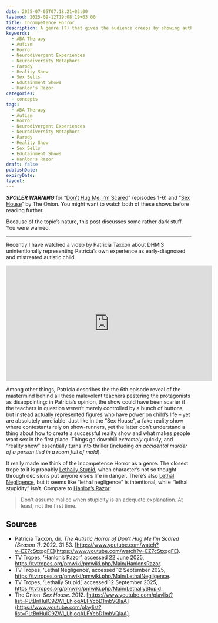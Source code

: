 ```yaml
---
date: 2025-07-05T07:18:21+03:00
lastmod: 2025-09-12T19:08:19+03:00
title: Incompetence Horror
description: A genre (?) that gives the audience creeps by showing authority figures' inability to do their job properly.
keywords:
  - ABA Therapy
  - Autism
  - Horror
  - Neurodivergent Experiences
  - Neurodiversity Metaphors
  - Parody
  - Reality Show
  - Sex Sells
  - Edutainment Shows
  - Hanlon's Razor
categories:
  - concepts
tags:
  - ABA Therapy
  - Autism
  - Horror
  - Neurodivergent Experiences
  - Neurodiversity Metaphors
  - Parody
  - Reality Show
  - Sex Sells
  - Edutainment Shows
  - Hanlon's Razor
draft: false
publishDate:
expiryDate:
layout:
---
```

***SPOILER WARNING*** for “[Don’t Hug Me, I’m Scared](https://www.youtube.com/playlist?list=PLkPM73HZcYt03hiFlsLGZdIJdF9pYLFU3)” (episodes 1-6) and “[Sex House](https://youtube.com/playlist?list=PLtBnHuIC9ZWl_LhjoqALFYcbD1mbVQlaA)” by The Onion. You might want to watch both of these shows before reading further.

Because of the topic’s nature, this post discusses some rather dark stuff. You were warned.

---

Recently I have watched a video by Patricia Taxxon about DHMIS unintentionally representing Patricia’s own experience as early-diagnosed and mistreated autistic child.

<iframe width="560" height="315" src="https://www.youtube.com/embed/EZ7cStxqgFE?si=E27VrOdwbUc0Op_W" title="YouTube video player" frameborder="0" allow="accelerometer; autoplay; clipboard-write; encrypted-media; gyroscope; picture-in-picture; web-share" referrerpolicy="strict-origin-when-cross-origin" allowfullscreen></iframe>

Among other things, Patricia describes the the 6th episode reveal of the mastermind behind all these malevolent teachers pestering the protagonists as disappointing: in Patricia’s opinion, the show could have been scarier if the teachers in question weren’t merely controlled by a bunch of buttons, but instead actually represented figures who have power on child’s life – yet are absolutely unreliable. Just like in the “Sex House”, a fake reality show where contestants rely on show-runners, yet the latter don’t understand a thing about how to create a successful reality show and what makes people want sex in the first place. Things go downhill *extremely* quickly, and “reality show” essentially turns into thriller (including *an accidental murder of a person tied in a room full of mold*). 

It really made me think of the Incompetence Horror as a genre. The closest trope to it is probably [Lethally Stupid](https://tvtropes.org/pmwiki/pmwiki.php/Main/LethallyStupid), when character’s not so thought through decisions put anyone else’s life in danger. There’s also [Lethal Negligence](https://tvtropes.org/pmwiki/pmwiki.php/Main/LethalNegligence), but it seems like “lethal negligence” is intentional, while “lethal stupidity” isn’t. Compare to [Hanlon’s Razor](https://tvtropes.org/pmwiki/pmwiki.php/Main/HanlonsRazor): 

> Don't assume malice when stupidity is an adequate explanation. At least, not the first time. 

## Sources
- Patricia Taxxon, dir. _The Autistic Horror of Don’t Hug Me I’m Scared (Season 1)_. 2022. 31:53. [https://www.youtube.com/watch?v=EZ7cStxqgFE](https://www.youtube.com/watch?v=EZ7cStxqgFE).
- TV Tropes, ‘Hanlon’s Razor’, accessed 22 June 2025, https://tvtropes.org/pmwiki/pmwiki.php/Main/HanlonsRazor.
- TV Tropes, ‘Lethal Negligence’, accessed 12 September 2025, https://tvtropes.org/pmwiki/pmwiki.php/Main/LethalNegligence.
- TV Tropes, ‘Lethally Stupid’, accessed 12 September 2025, https://tvtropes.org/pmwiki/pmwiki.php/Main/LethallyStupid.
- The Onion. _Sex House_. 2012. [https://www.youtube.com/playlist?list=PLtBnHuIC9ZWl_LhjoqALFYcbD1mbVQlaA](https://www.youtube.com/playlist?list=PLtBnHuIC9ZWl_LhjoqALFYcbD1mbVQlaA).

